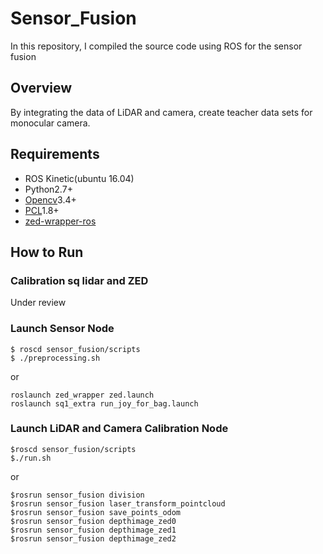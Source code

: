 # Sensor_Fusion
In this repository, I compiled the source code using ROS for the sensor fusion

## Overview
By integrating the data of LiDAR and camera, create teacher data sets for monocular camera.

## Requirements
- ROS Kinetic(ubuntu 16.04)
- Python2.7+
- [Opencv](https://opencv.org/)3.4+
- [PCL](https://pointcloud.org/)1.8+
- [zed-wrapper-ros](http://wiki.ros.org/zed-ros-wrapper)

## How to Run
### Calibration sq lidar and ZED
Under review

### Launch Sensor Node
```
$ roscd sensor_fusion/scripts
$ ./preprocessing.sh
```
or
```
roslaunch zed_wrapper zed.launch
roslaunch sq1_extra run_joy_for_bag.launch
```

### Launch LiDAR and Camera Calibration Node
```
$roscd sensor_fusion/scripts
$./run.sh
```
or
```
$rosrun sensor_fusion division
$rosrun sensor_fusion laser_transform_pointcloud
$rosrun sensor_fusion save_points_odom
$rosrun sensor_fusion depthimage_zed0
$rosrun sensor_fusion depthimage_zed1
$rosrun sensor_fusion depthimage_zed2
```
